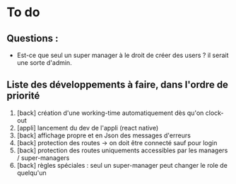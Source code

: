 # To do

## Questions :

- Est-ce que seul un super manager à le droit de créer des users ? il serait une sorte d'admin.

## Liste des développements à faire, dans l'ordre de priorité

1. [back] création d'une working-time automatiquement dès qu'on clock-out
1. [appli] lancement du dev de l'appli (react native)
1. [back] affichage propre et en Json des messages d'erreurs
1. [back] protection des routes → on doit être connecté sauf pour login
1. [back] protection des routes uniquements accessibles par les managers / super-managers
1. [back] règles spéciales : seul un super-manager peut changer le role de quelqu'un
